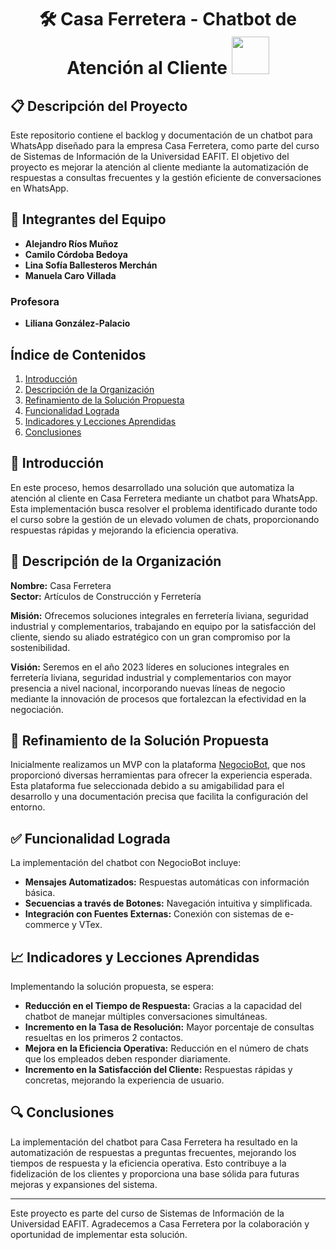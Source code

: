 <h1 align="center">🛠️ Casa Ferretera - Chatbot de Atención al Cliente <img src="https://i.imgur.com/FDGi0fy.png" width="60"/> </h1>

## 📋 Descripción del Proyecto

Este repositorio contiene el backlog y documentación de un chatbot para WhatsApp diseñado para la empresa Casa Ferretera, como parte del curso de Sistemas de Información de la Universidad EAFIT. El objetivo del proyecto es mejorar la atención al cliente mediante la automatización de respuestas a consultas frecuentes y la gestión eficiente de conversaciones en WhatsApp.

## 👥 Integrantes del Equipo

- **Alejandro Ríos Muñoz**
- **Camilo Córdoba Bedoya**
- **Lina Sofía Ballesteros Merchán**
- **Manuela Caro Villada**

### Profesora
- **Liliana González-Palacio**

## Índice de Contenidos

1. [Introducción](#introducción)
2. [Descripción de la Organización](#descripción-de-la-organización)
3. [Refinamiento de la Solución Propuesta](#refinamiento-de-la-solución-propuesta)
4. [Funcionalidad Lograda](#funcionalidad-lograda)
5. [Indicadores y Lecciones Aprendidas](#indicadores-y-lecciones-aprendidas)
6. [Conclusiones](#conclusiones)

## 📖 Introducción

En este proceso, hemos desarrollado una solución que automatiza la atención al cliente en Casa Ferretera mediante un chatbot para WhatsApp. Esta implementación busca resolver el problema identificado durante todo el curso sobre la gestión de un elevado volumen de chats, proporcionando respuestas rápidas y mejorando la eficiencia operativa.

## 🏢 Descripción de la Organización

**Nombre:** Casa Ferretera  
**Sector:** Artículos de Construcción y Ferretería

**Misión:** Ofrecemos soluciones integrales en ferretería liviana, seguridad industrial y complementarios, trabajando en equipo por la satisfacción del cliente, siendo su aliado estratégico con un gran compromiso por la sostenibilidad.

**Visión:** Seremos en el año 2023 líderes en soluciones integrales en ferretería liviana, seguridad industrial y complementarios con mayor presencia a nivel nacional, incorporando nuevas líneas de negocio mediante la innovación de procesos que fortalezcan la efectividad en la negociación.

## 🔧 Refinamiento de la Solución Propuesta

Inicialmente realizamos un MVP con la plataforma [NegocioBot](https://negociobot.com/), que nos proporcionó diversas herramientas para ofrecer la experiencia esperada. Esta plataforma fue seleccionada debido a su amigabilidad para el desarrollo y una documentación precisa que facilita la configuración del entorno.

## ✅ Funcionalidad Lograda

La implementación del chatbot con NegocioBot incluye:

- **Mensajes Automatizados:** Respuestas automáticas con información básica.
- **Secuencias a través de Botones:** Navegación intuitiva y simplificada.
- **Integración con Fuentes Externas:** Conexión con sistemas de e-commerce y VTex.

## 📈 Indicadores y Lecciones Aprendidas

Implementando la solución propuesta, se espera:

- **Reducción en el Tiempo de Respuesta:** Gracias a la capacidad del chatbot de manejar múltiples conversaciones simultáneas.
- **Incremento en la Tasa de Resolución:** Mayor porcentaje de consultas resueltas en los primeros 2 contactos.
- **Mejora en la Eficiencia Operativa:** Reducción en el número de chats que los empleados deben responder diariamente.
- **Incremento en la Satisfacción del Cliente:** Respuestas rápidas y concretas, mejorando la experiencia de usuario.

## 🔍 Conclusiones

La implementación del chatbot para Casa Ferretera ha resultado en la automatización de respuestas a preguntas frecuentes, mejorando los tiempos de respuesta y la eficiencia operativa. Esto contribuye a la fidelización de los clientes y proporciona una base sólida para futuras mejoras y expansiones del sistema.

---

Este proyecto es parte del curso de Sistemas de Información de la Universidad EAFIT. Agradecemos a Casa Ferretera por la colaboración y oportunidad de implementar esta solución.

